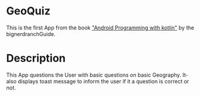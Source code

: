# GeoQuiz

This is the first App from the book ["Android Programming with kotlin"](https://bignerdranch.com/books/) 
by the bignerdranchGuide.

# Description

This App questions the User with basic questions on basic Geography. It-
also displays toast message to inform the user if it a question is correct or not.
